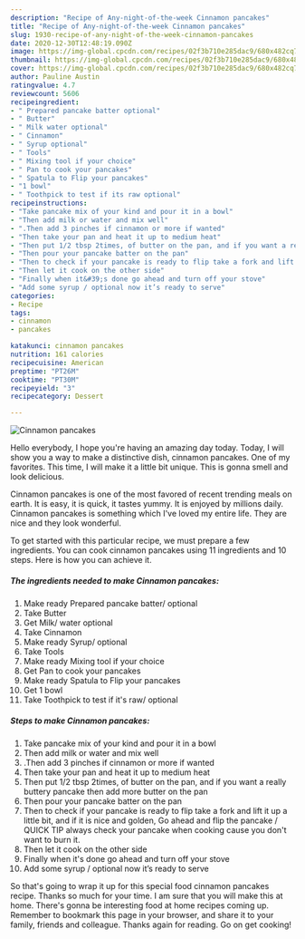 ```yaml
---
description: "Recipe of Any-night-of-the-week Cinnamon pancakes"
title: "Recipe of Any-night-of-the-week Cinnamon pancakes"
slug: 1930-recipe-of-any-night-of-the-week-cinnamon-pancakes
date: 2020-12-30T12:48:19.090Z
image: https://img-global.cpcdn.com/recipes/02f3b710e285dac9/680x482cq70/cinnamon-pancakes-recipe-main-photo.jpg
thumbnail: https://img-global.cpcdn.com/recipes/02f3b710e285dac9/680x482cq70/cinnamon-pancakes-recipe-main-photo.jpg
cover: https://img-global.cpcdn.com/recipes/02f3b710e285dac9/680x482cq70/cinnamon-pancakes-recipe-main-photo.jpg
author: Pauline Austin
ratingvalue: 4.7
reviewcount: 5606
recipeingredient:
- " Prepared pancake batter optional"
- " Butter"
- " Milk water optional"
- " Cinnamon"
- " Syrup optional"
- " Tools"
- " Mixing tool if your choice"
- " Pan to cook your pancakes"
- " Spatula to Flip your pancakes"
- "1 bowl"
- " Toothpick to test if its raw optional"
recipeinstructions:
- "Take pancake mix of your kind and pour it in a bowl"
- "Then add milk or water and mix well"
- ".Then add 3 pinches if cinnamon or more if wanted"
- "Then take your pan and heat it up to medium heat"
- "Then put 1/2 tbsp 2times, of butter on the pan, and if you want a really buttery pancake then add more butter on the pan"
- "Then pour your pancake batter on the pan"
- "Then to check if your pancake is ready to flip take a fork and lift it up a little bit, and if it is nice and golden, Go ahead and flip the pancake / QUICK TIP always check your pancake when cooking cause you don&#39;t want to burn it."
- "Then let it cook on the other side"
- "Finally when it&#39;s done go ahead and turn off your stove"
- "Add some syrup / optional now it’s ready to serve"
categories:
- Recipe
tags:
- cinnamon
- pancakes

katakunci: cinnamon pancakes 
nutrition: 161 calories
recipecuisine: American
preptime: "PT26M"
cooktime: "PT30M"
recipeyield: "3"
recipecategory: Dessert

---
```



![Cinnamon pancakes](https://img-global.cpcdn.com/recipes/02f3b710e285dac9/680x482cq70/cinnamon-pancakes-recipe-main-photo.jpg)

Hello everybody, I hope you're having an amazing day today. Today, I will show you a way to make a distinctive dish, cinnamon pancakes. One of my favorites. This time, I will make it a little bit unique. This is gonna smell and look delicious.



Cinnamon pancakes is one of the most favored of recent trending meals on earth. It is easy, it is quick, it tastes yummy. It is enjoyed by millions daily. Cinnamon pancakes is something which I've loved my entire life. They are nice and they look wonderful.


To get started with this particular recipe, we must prepare a few ingredients. You can cook cinnamon pancakes using 11 ingredients and 10 steps. Here is how you can achieve it.

<!--inarticleads1-->

##### The ingredients needed to make Cinnamon pancakes:

1. Make ready  Prepared pancake batter/ optional
1. Take  Butter
1. Get  Milk/ water optional
1. Take  Cinnamon
1. Make ready  Syrup/ optional
1. Take  Tools
1. Make ready  Mixing tool if your choice
1. Get  Pan to cook your pancakes
1. Make ready  Spatula to Flip your pancakes
1. Get 1 bowl
1. Take  Toothpick to test if it&#39;s raw/ optional




<!--inarticleads2-->

##### Steps to make Cinnamon pancakes:

1. Take pancake mix of your kind and pour it in a bowl
1. Then add milk or water and mix well
1. .Then add 3 pinches if cinnamon or more if wanted
1. Then take your pan and heat it up to medium heat
1. Then put 1/2 tbsp 2times, of butter on the pan, and if you want a really buttery pancake then add more butter on the pan
1. Then pour your pancake batter on the pan
1. Then to check if your pancake is ready to flip take a fork and lift it up a little bit, and if it is nice and golden, Go ahead and flip the pancake / QUICK TIP always check your pancake when cooking cause you don&#39;t want to burn it.
1. Then let it cook on the other side
1. Finally when it&#39;s done go ahead and turn off your stove
1. Add some syrup / optional now it’s ready to serve




So that's going to wrap it up for this special food cinnamon pancakes recipe. Thanks so much for your time. I am sure that you will make this at home. There's gonna be interesting food at home recipes coming up. Remember to bookmark this page in your browser, and share it to your family, friends and colleague. Thanks again for reading. Go on get cooking!
